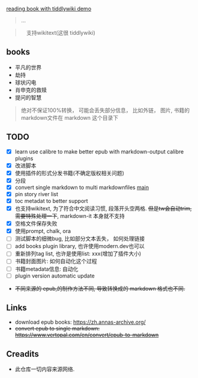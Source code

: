 [reading book with tiddlywiki demo](https://oeyoews.github.io/reading-books-with-tiddlywiki/)

> ...

>　支持wikitext(这很 tiddlywiki)

## books

- 平凡的世界
- 劫持
- 球状闪电
- 肖申克的救赎
- 提问的智慧

> 绝对不保证100%转换， 可能会丢失部分信息， 比如外链， 图片, 书籍的markdown文件在 markdown 这个目录下

## TODO

- [x] learn use calibre to make better epub with markdown-output calibre plugins
- [x] 改进脚本
- [x] 使用插件的形式分发书籍(不确定版权相关问题)
- [x] 分段
- [x] convert single markdown to multi markdownfiles [main](./src/main.js)
- [x] pin story river list
- [x] toc metadat to better support
- [x] 也支持wikitext, 为了符合中文阅读习惯, 段落开头空两格. ~~但是tw会自动trim, 需要特殊处理一下~~, markdown-it 本身就不支持
- [x] 空格文件保存失败
- [x] 使用prompt, chalk, ora
- [ ] 测试脚本的细微bug, 比如部分文本丢失， 如何处理链接
- [ ] add books plugin library, 也许使用modern.dev也可以
- [ ] 重新排列tag list, 也许是使用list: xxx(增加了插件大小)
- [ ] 书籍封面图片: 如何自动化这个过程
- [ ] 书籍metadata信息: 自动化
- [ ] plugin version automatic update

- ~~不同来源的 epub,的制作方法不同, 导致转换成的 markdown 格式也不同.~~

## Links

- download epub books: https://zh.annas-archive.org/
- ~~convert epub to single markdown: https://www.vertopal.com/en/convert/epub-to-markdown~~

<!-- ```bash
vertopal convert EPUB_INPUT_FILE --to markdown
``` -->

## Creadits

- 此仓库一切内容来源网络.
